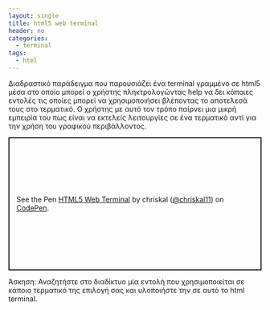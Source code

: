 ```yaml
---
layout: single
title: html5 web terminal
header: no
categories:
  - terminal
tags:
  - html
---
```


Διαδραστικό παράδειγμα που παρουσιάζει ένα terminal γραμμένο σε html5 μέσα στο οποίο μπορεί ο χρήστης πληκτρολογώντας help να δει κάποιες εντολές τις οποίες μπορεί να χρησιμοποιήσει βλέποντας το αποτελεσά τους στο τερματικό. Ο χρήστης με αυτό τον τρόπο παίρνει μια μικρή εμπειρία του πως είναι να εκτελείς λειτουργίες σε ένα τερματικό αντί για την χρήση του γραφικού περιβάλλοντος.

<p class="codepen" data-height="265" data-theme-id="light" data-default-tab="css,result" data-user="chriskal11" data-slug-hash="GRJPYWg" style="height: 265px; box-sizing: border-box; display: flex; align-items: center; justify-content: center; border: 2px solid; margin: 1em 0; padding: 1em;" data-pen-title="HTML5 Web Terminal">
  <span>See the Pen <a href="https://codepen.io/chriskal11/pen/GRJPYWg">
  HTML5 Web Terminal</a> by chriskal (<a href="https://codepen.io/chriskal11">@chriskal11</a>)
  on <a href="https://codepen.io">CodePen</a>.</span>
</p>
<script async src="https://static.codepen.io/assets/embed/ei.js"></script>

Άσκηση: Αναζητήστε στο διαδίκτυο μία εντολή που χρησιμοποιείται σε κάποιο τερματικό της επιλογή σας και υλοποιήστε την σε αυτό το html terminal.
